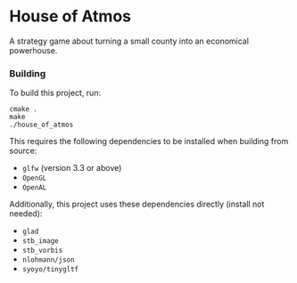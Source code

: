 # House of Atmos
A strategy game about turning a small county into an economical powerhouse.

### Building
To build this project, run: 
```
cmake .
make
./house_of_atmos
```

This requires the following dependencies to be installed when building from source:
- `glfw` (version 3.3 or above)
- `OpenGL`
- `OpenAL`

Additionally, this project uses these dependencies directly (install not needed):
- `glad`
- `stb_image`
- `stb_vorbis`
- `nlohmann/json`
- `syoyo/tinygltf`